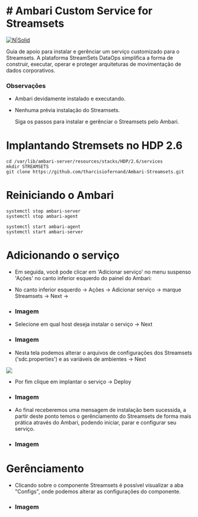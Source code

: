# # Ambari Custom Service for Streamsets

[![N|Solid](https://19ttqs47cfw33zkecq3dz58m-wpengine.netdna-ssl.com/wp-content/uploads/2015/08/small_logo_2.png)](https://nodesource.com/products/nsolid)

Guia de apoio para instalar e gerênciar um serviço customizado para o Streamsets. A plataforma StreamSets DataOps simplifica a forma de construir, executar, operar e proteger arquiteturas de movimentação de dados corporativos.

### Observações

  - Ambari devidamente instalado e executando.
  - Nenhuma prévia instalação do Streamsets.

    Siga os passos para instalar e gerênciar o Streamsets pelo Ambari.

# Implantando Stremsets no HDP 2.6
    
    cd /var/lib/ambari-server/resources/stacks/HDP/2.6/services
    mkdir STREAMSETS
    git clone https://github.com/tharcisiofernand/Ambari-Streamsets.git

# Reiniciando o Ambari

    systemctl stop ambari-server
    systemctl stop ambari-agent
    
    systemctl start ambari-agent
    systemctl start ambari-server

# Adicionando o serviço

  - Em seguida, você pode clicar em 'Adicionar serviço' no menu suspenso 'Ações' no canto inferior esquerdo do painel do Ambari:
  - No canto inferior esquerdo -> Ações -> Adicionar serviço -> marque Streamsets -> Next ->
  - ### Imagem

  - Selecione em qual host deseja instalar o serviço -> Next
  - ### Imagem
  
  - Nesta tela podemos alterar o arquivos de configurações dos Streamsets ('sdc.properties') e as variáveis de ambientes -> Next

![](Ambari-Streamsets/Screenshots/properties.png)


  - Por fim clique em implantar o serviço -> Deploy
  - ### Imagem
  

  - Ao final receberemos uma mensagem de instalação bem sucessida, a partir deste ponto temos o gerênciamento do Streamsets de forma mais prática através do Ambari, podendo iniciar, parar e configurar seu serviço.
  - ### Imagem

# Gerênciamento
  - Clicando sobre o componente Streamsets é possível visualizar a aba "Configs", onde podemos alterar as configurações do componente.
  - ### Imagem

